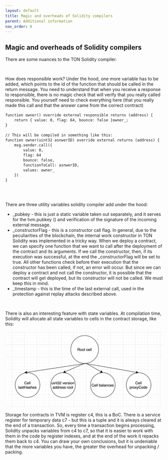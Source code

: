 ```yaml
---
layout: default
title: Magic and overheads of Solidity compilers
parent: Additional information
nav_order: 8
---
```


## Magic and overheads of Solidity compilers


There are some nuances to the TON Solidity compiler.  

<br />

How does responsible work? Under the hood, one more variable has to be added, which points to the id of the function that should be called in the return message. You need to understand that when you receive a response to responsible, there is no magic check that will verify that you really called responsible. You yourself need to check everything here (that you really made this call and that the answer came from the correct contract)

```solidity
function owner() override external responsible returns (address) {
    return { value: 0, flag: 64, bounce: false }owner_;
}

// This will be compiled in something like this:
function owner(uint32 asnwerID) override external returns (address) {
    msg.sender.call({
        value: 0,
        flag: 64
        bounce: false,
        functionToCall: asnwerID,
        values: owner_
    })
}
```

<br />
<br />

There are three utility variables solidity compiler add under the hood:

* _pubkey - this is just a static variable taken out separately, and it serves for the tvm.pubkey () and verification of the signature of the incoming external message.
* _constructorFlag - this is a constructor call flag. In general, due to the peculiarities of the blockchain, the internal work constructor in TON Solidity was implemented in a tricky way. When we deploy a contract, we can specify one function that we want to call after the deployment of the contract and its arguments. If we call the constructor, then, if its execution was successful, at the end the _constructorFlag will be set to true. All other functions check before their execution that the constructor has been called, if not, an error will occur. But since we can deploy a contract and not call the constructor, it is possible that the contract will get deployed, but its constructor will not be called. We must keep this in mind.
* _timestamp - this is the time of the last external call, used in the protection against replay attacks described above.

<br />

There is also an interesting feature with state variables. At compilation time, Solidity will allocate all state variables to cells in the contract storage, like this:

![](../../assets/images/storage_solidity.png)

Storage for contracts in TVM is register c4, this is a BoC. There is a service register for temporary data c7 - but this is a tuple and it is always cleared at the end of a transaction. So, every time a transaction begins processing, Solidity unpacks variables from c4 to c7, so that it is easier to work with them in the code by register indexes, and at the end of the work it repacks them back to c4. You can draw your own conclusions, but it is undeniable that the more variables you have, the greater the overhead for unpacking / packing.
